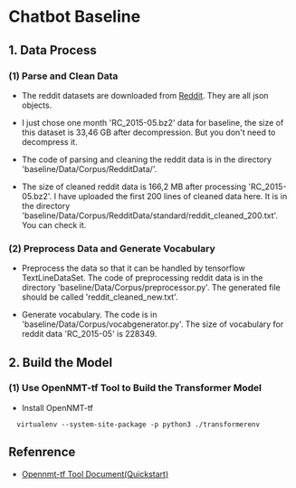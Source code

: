 # Chatbot Baseline

## 1. Data Process

### (1) Parse and Clean Data

- The reddit datasets are downloaded from [Reddit](http://files.pushshift.io/reddit/comments/). They are all json objects.

- I just chose one month 'RC_2015-05.bz2' data for baseline, the size of this dataset is 33,46 GB after decompression. But you don't need to decompress it.

- The code of parsing and cleaning the reddit data is in the directory 'baseline/Data/Corpus/RedditData/'.

- The size of cleaned reddit data is 166,2 MB after processing 'RC_2015-05.bz2'. I have uploaded the first 200 lines of cleaned data here. It is in the directory 'baseline/Data/Corpus/RedditData/standard/reddit_cleaned_200.txt'. You can check it.

### (2) Preprocess Data and Generate Vocabulary

- Preprocess the data so that it can be handled by tensorflow TextLineDataSet. The code of preprocessing reddit data is in the directory 'baseline/Data/Corpus/preprocessor.py'. The generated file should be called 'reddit_cleaned_new.txt'.

- Generate vocabulary. The code is in 'baseline/Data/Corpus/vocabgenerator.py'. The size of vocabulary for reddit data 'RC_2015-05' is 228349.

## 2. Build the Model

### (1) Use OpenNMT-tf Tool to Build the Transformer Model

- Install OpenNMT-tf
```linux
  virtualenv --system-site-package -p python3 ./transformerenv
```


## Refenrence
- [Opennmt-tf Tool Document(Quickstart)](http://opennmt.net/OpenNMT-tf/quickstart.html)